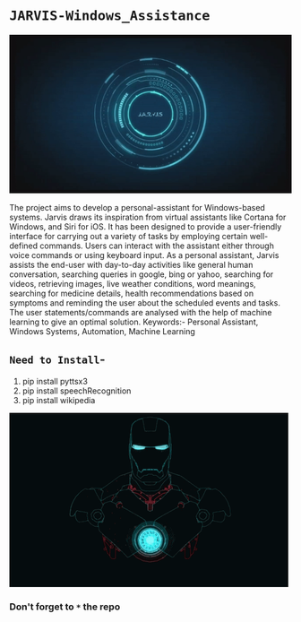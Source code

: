 # `JARVIS-Windows_Assistance`
![default](https://github.com/aritrochakraborty29/JARVIS-Windows_Assistance/blob/main/1it9YM.gif)

The project aims to develop a personal-assistant for Windows-based systems. Jarvis draws its inspiration from virtual assistants like Cortana for Windows, and Siri for iOS. It has been designed to provide a user-friendly interface for carrying out a variety of tasks by employing certain well-defined commands. Users can interact with the assistant either through voice commands or using keyboard input. As a personal assistant, Jarvis assists the end-user with day-to-day activities like general human conversation, searching queries in google, bing or yahoo, searching for videos, retrieving images, live weather conditions, word meanings, searching for medicine details, health recommendations based on symptoms and reminding the user about the scheduled events and tasks. The user statements/commands are analysed with the help of machine learning to give an optimal solution. Keywords:- Personal Assistant, Windows Systems, Automation, Machine Learning

## `Need to Install`-
1. pip install pyttsx3
2. pip install speechRecognition
3. pip install wikipedia

![default](https://github.com/aritrochakraborty29/JARVIS-Windows_Assistance/blob/main/tenor.gif)
### Don't forget to `*` the repo
